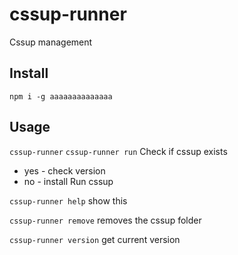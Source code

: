 # cssup-runner
Cssup management


## Install
`npm i -g aaaaaaaaaaaaaa`

## Usage
`cssup-runner`
`cssup-runner run`
Check if cssup exists
* yes - check version
* no - install
Run cssup

`cssup-runner help`
show this

`cssup-runner remove`
removes the cssup folder

`cssup-runner version`
get current version
